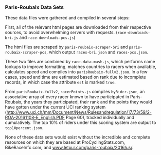 ### Paris-Roubaix Data Sets

These data files were gathered and compiled in several steps:

First, all of the relevant html pages are downloaded from their respective sources, to avoid overwhelming servers with requests.
(`race-downloads-bri.js` and `race-downloads-pcs.js`)

The html files are scraped by `paris-roubaix-scraper-bri` and `paris-roubaix-scraper-pcs`, which output `races-bri.json` and `races-pcs.json`.

These two files are combined by `race-data-mash.js`, which performs name lookups to improve formatting, matches countries to racers when available, calculates speed and compiles into `parisRoubaix-fullv2.json`. In a few cases, speed and time are estimated based on rank due to incomplete records, in which case the attribute `est` is marked `true`.

From `parisRoubaix-fullv2`, `racerPoints.js` compiles `byRider.json`, an associative array of every racer known to have participated in Paris-Roubaix, the years they participated, their rank and the points they would have gotten under the current UCI ranking system (http://www.uci.ch/mm/Document/News/Rulesandregulation/17/73/59/2-ROA-20161108-E_English.PDF Page 60), tracked individually and cumulatively. The top 10% of riders under this scoring system are output to `top10percent.json`.

None of these data sets would exist without the incredible and complete resources on which they are based
at ProCyclingStats.com, BikeRaceInfo.com, and www.letour.com/paris-roubaix/2016/us/.
